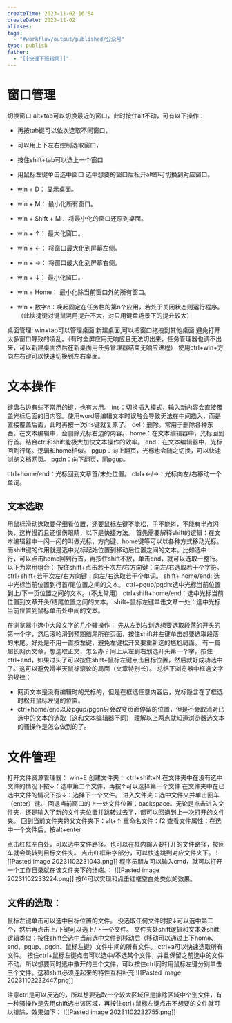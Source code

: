 ```yaml
---
createTime: 2023-11-02 16:54
createDate: 2023-11-02
aliases: 
tags:
  - "#workflow/output/published/公众号"
type: publish
father:
  - "[[快速下班指南]]"
---
```

# 窗口管理

切换窗口
alt+tab可以切换最近的窗口，此时按住alt不动，可有以下操作：
- 再按tab键可以依次选取不同窗口，
- 可以用上下左右控制选取窗口，
- 按住shift+tab可以选上一个窗口
- 用鼠标左键单击选中窗口
选中想要的窗口后松开alt即可切换到对应窗口。

- win + D： 显示桌面。
- win + M： 最小化所有窗口。
- win + Shift + M： 将最小化的窗口还原到桌面。
- win + ↑： 最大化窗口。
- win + ←： 将窗口最大化到屏幕左侧。
- win + →： 将窗口最大化到屏幕右侧。
- win + ↓： 最小化窗口。
- win + Home： 最小化除当前窗口外的所有窗口。
- win + 数字n：唤起固定在任务栏的第n个应用，若处于关闭状态则运行程序。（此快捷键对键鼠混用提升不大，对只用键盘场景下的提升较大）

桌面管理:
win+tab可以管理桌面,新建桌面,可以把窗口拖拽到其他桌面,避免打开太多窗口导致的凌乱。（有时全屏应用无响应且无法切出来，任务管理器也调不出来，可以新建桌面然后在新桌面用任务管理器结束无响应进程）
使用ctrl+win+方向左右键可以快速切换到左右桌面。
# 文本操作
键盘右边有些不常用的键，也有大用。
ins：切换插入模式，输入新内容会直接覆盖光标后面的旧内容。使用word等编辑文本时误触会导致无法在中间插入，而是直接覆盖后面，此时再按一次ins键就复原了。
del：删除。常用于删除各种东西。在文本编辑中，会删除光标右边的内容。
home：在文本编辑器中，光标回到行首。结合ctrl和shift能极大加快文本操作的效率。
end：在文本编辑器中，光标回到行尾。逻辑和home相似。
pgup：向上翻页，光标也会随之切换，可以快速浏览文档网页。
pgdn：向下翻页，同pgup。

ctrl+home/end：光标回到文章首/末处位置。
ctrl+←/→：光标向左/右移动一个单词。
## 文本选取
用鼠标滑动选取要仔细看位置，还要鼠标左键不能松，手不能抖，不能有半点闪失，这样慢而且还很伤眼睛，以下是快捷方法。
首先需要解释shift的逻辑：在文本编辑器中一闪一闪的叫做光标，方向键、home键等可以以各种方式移动光标。而shift键的作用就是选中光标起始位置到移动后位置之间的文本。比如选中一行，可以点击home回到行首，再按住shift不放，单击end，就可以选取一整行。以下为常用组合：
按住shift+点击若干次左/右方向键：向左/右选取若干个字符。
ctrl+shift+若干次左/右方向键：向左/右选取若干个单词。
shift+ home/end: 选中光标当前位置到行首/尾位置之间的文本。
ctrl+pgup/pgdn:选中光标当前位置到上/下一页位置之间的文本。（不太常用）
ctrl+shift+home/end：选中光标当前位置到文章开头/结尾位置之间的文本。
shift+鼠标左键单击文章一处：选中光标当前位置到鼠标单击处中间的文本。

在浏览器中选中大段文字的几个骚操作：
先从左到右划选想要选取段落的开头的第一个字，然后滚轮滑到预期结尾所在页面，按住shift并左键单击想要选取段落的末尾。好处是不用一直按左键，避免左键松开又要重新选的尴尬局面。
有一篇超长网页文章，想选取正文，怎么办？同上从左到右划选开头第一个字，按住ctrl+end，如果过头了可以按住shift+鼠标左键点击目标位置，然后就好成功选中了。这可以避免滑半天鼠标滚轮的局面（文章特别长）。
总结下浏览器中框选文字的规律：
- 网页文本是没有编辑时的光标的，但是在框选任意内容后，光标隐含在了框选时松开鼠标左键的位置。
- ctrl+home/end以及pgup/pgdn只会改变页面停留的位置，但是不会取消对已选中的文本的选取（这和文本编辑器不同）
理解以上两点就知道浏览器选文本的骚操作是怎么做到的了。



# 文件管理
打开文件资源管理器： win+E
创建文件夹： ctrl+shift+N
在文件夹中在没有选中文件的情况下按↓：选中第二个文件，再按↑可以选择第一个文件
在文件夹中在已选中文件的情况下按↓：选择下一个文件。
进入文件夹：选中文件夹并单击回车（enter）键。
回退当前窗口的上一处文件位置：backspace。无论是点击进入文件夹，还是输入了新的文件夹位置并跳转过去了，都可以回退到上一次打开的文件夹。
回到当前文件夹的父文件夹下：alt+↑
重命名文件：f2
查看文件属性：在选中一个文件后，按alt+enter

点击红框空白处，可以选中文件路径。也可以在框内输入要打开的文件路径，按回车就会跳转到目标文件夹。
点击红框带字部分，可以快速跳到对应文件夹下。
![[Pasted image 20231102231043.png]]
程序员朋友可以输入cmd，就可以打开一个工作目录就在该文件夹下的终端。：
![[Pasted image 20231102233224.png]]
按f4可以实现和点击红框空白处类似的效果。

## 文件的选取：
鼠标左键单击可以选中目标位置的文件。
没选取任何文件时按↓可以选中第二个，然后再点击上/下键可以选上/下一个文件。
文件夹处shift逻辑和文本处shift逻辑类似：按住shift会选中当前选中文件到移动后（移动可以通过上下home、end、pgup、pgdn、鼠标左键）文件中间的所有文件。
ctrl+a可以快速选取所有文件。
按住ctrl+鼠标左键点击可以选中/不选某个文件，并且保留之前选中的文件不动。所以想要同时选中散开的三个文件，可以按住ctrl同时用鼠标左键分别单击三个文件。这和shift必须连起来的特性互相补充
![[Pasted image 20231102232447.png]]

注意ctrl是可以反选的，所以想要选取一个较大区域但是排除区域中个别文件，有一种骚操作是先用shift选出该区域，再按住ctrl+鼠标左键点击不想要的文件就可以排除，效果如下：
![[Pasted image 20231102232755.png]]



